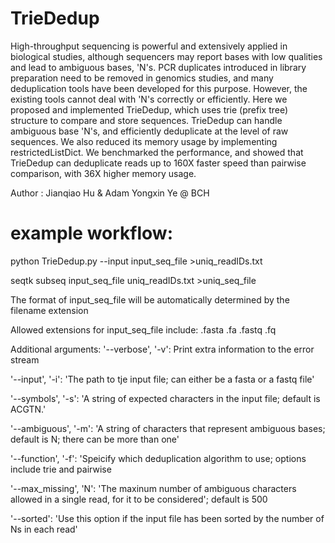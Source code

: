 # TrieDedup


High-throughput sequencing is powerful and extensively applied in biological studies, although sequencers may report bases with low qualities and lead to ambiguous bases, 'N's. PCR duplicates introduced in library preparation need to be removed in genomics studies, and many deduplication tools have been developed for this purpose. However, the existing tools cannot deal with 'N's correctly or efficiently. Here we proposed and implemented TrieDedup, which uses trie (prefix tree) structure to compare and store sequences. TrieDedup can handle ambiguous base 'N's, and efficiently deduplicate at the level of raw sequences. We also reduced its memory usage by implementing restrictedListDict. We benchmarked the performance, and showed that TrieDedup can deduplicate reads up to 160X faster speed than pairwise comparison, with 36X higher memory usage.


Author : Jianqiao Hu & Adam Yongxin Ye @ BCH


# example workflow:
python TrieDedup.py --input input_seq_file >uniq_readIDs.txt

seqtk subseq input_seq_file uniq_readIDs.txt >uniq_seq_file

The format of input_seq_file will be automatically determined by the filename extension


Allowed extensions for input_seq_file include: .fasta .fa .fastq .fq

Additional arguments:
'--verbose', '-v': Print extra information to the error stream

'--input', '-i': 'The path to tje input file; can either be a fasta or a fastq file'

'--symbols', '-s': 'A string of expected characters in the input file; default is ACGTN.'

'--ambiguous', '-m': 'A string of characters that represent ambiguous bases; default is N; there can be more than one'

'--function', '-f': 'Speicify which deduplication algorithm to use; options include trie and pairwise

'--max_missing', 'N': 'The maxinum number of ambiguous characters allowed in a single read, for it to be considered';  default is 500

'--sorted': 'Use this option if the input file has been sorted by the number of Ns in each read'

